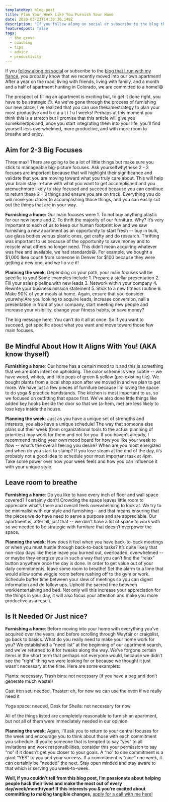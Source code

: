 ```yaml
---
templateKey: blog-post
title: Plan Your Week Like You Furnish Your Home
date: 2020-03-23T14:39:36.148Z
description: "If you follow along on social or subscribe to the blog that I run with my fiancé, you probably know that we recently moved into our own apartment!  After a year on the road, living with friends, living with family, and a month and a half of apartment hunting in Colorado, we are committed to a home! \U0001F604"
featuredpost: false
tags:
  - the grove
  - coaching
  - tips
  - advice
  - productivity
---
```

If you [follow along on social](https://www.instagram.com/sheilaanne.lifecoach/) or subscribe to the [blog that I run with my fiancé](https://www.sheandjim.com/), you probably know that we recently moved into our own apartment! After a year on the road, living with friends, living with family, and a month and a half of apartment hunting in Colorado, we are committed to a home!😄

The prospect of filling an apartment is exciting but, to get it done right, you have to be strategic 😏. As we’ve gone through the process of furnishing our new place, I’ve realized that you can use thesamestrategy to plan your most productive and b e a u t i f u l weeks! Perhaps at this moment you think this is a stretch but I promise that this article will give you somekillertips and, once you start integrating them into your life, you’ll find yourself less overwhelmed, more productive, and with more room to breathe and enjoy.

## Aim for 2-3 Big Focuses

Three max! There are going to be a lot of little things but make sure you stick to manageable big-picture focuses. Ask yourselfwhythese 2 - 3 focuses are important because that will highlight their significance and validate that you are moving toward what you truly care about. This will help your brain stay in-tune with what you want to get accomplished and you aremuchmore likely to stay focused and succeed because you can continue to return these 2 - 3 things and ensure you are on track. Everything you do will move you closer to accomplishing those things, and you can easily cut out the things that are in your way.

**Furnishing a home:** Our main focuses were 1. To not buy anything plastic for our new home and 2. To thrift the majority of our furniture. Why? It’s very important to each of us to keep our human footprint low and we saw furnishing a new apartment as an opportunity to start fresh -- buy in bulk, use glass bottles versus plastic ones, get crafty and do research. Thrifting was important to us because of the opportunity to save money and to recycle what others no longer need. This didn’t mean acquiring whatever was free and available, we had standards😆. For example, we bought a $1,000 Ikea couch from someone in Denver for $100 because they were getting a new one, and we l o v e it!

**Planning the week**: Depending on your path, your main focuses will be specific to you! Some examples include 1. Prepare a stellar presentation 2. Fill your sales pipeline with new leads 3. Network within your company 4. Rewrite your business mission statement 5. Stick to a new fitness routine 6. Make 90% of your meals at home. Again, ensure that you consider yourwhy!Are you looking to acquire leads, increase conversion, nail a presentation in front of your company, start meeting new people and increase your visibility, change your fitness habits, or save money?

The big message here: You can’t do it all at once. So if you want to succeed, get specific about what you want and move toward those few main focuses.

## Be Mindful About How It Aligns With You! (AKA know thyself)

**Furnishing a home**: Our home has a certain mood to it and this is something that we are both intent on upholding. The color scheme is very subtle -- we have wood, whites, and little pops of green & yellow (pre-existing tile). We bought plants from a local shop soon after we moved in and we plan to get more. We have just a few pieces of furniture because I’m loving the space to do yoga & practice handstands. The kitchen is most important to us, so we focused on outfitting that space first. We’ve also done little things like added key hooks beside the door so that we (a-hem, me) are less likely to lose keys inside the house.

**Planning the week**: Just as you have a unique set of strengths and interests, you also have a unique schedule! The way that someone else plans out their week (from organizational tools to the actual planning of priorities) may work for them and not for you. If you haven’t already, I recommend making your own mood board for how you like your week to flow -- what’s the overall feeling you desire? When are you most energized and when do you start to slump? If you lose steam at the end of the day, it’s probably not a good idea to schedule your most important task at 4pm. Take some power over how your week feels and how you can influence it with your unique style.



## Leave room to breathe

**Furnishing a home**: Do you like to have every inch of floor and wall space covered? I certainly don’t! Crowding the space leaves little room to appreciate what’s there and overall feels overwhelming to look at. We try to be minimalist with our style and furnishing-- and that means ensuring that the pieces we do have need to serve a purpose and are appreciable. Our apartment is, after all, just that -- we don’t have a lot of space to work with so we needed to be strategic with furniture that doesn’t overpower the space.

**Planning the week**: How does it feel when you have back-to-back meetings or when you must hustle through back-to-back tasks? It’s quite likely that non-stop days like these leave you burned out, overloaded, overwhelmed -- or maybe they energize you in such a way that you can’t find the “relax” button anywhere once the day is done. In order to get value out of your daily commitments, leave some room to breathe! Set the alarm to a time that would allow some wiggle room before rushing off to the gym or work. Schedule buffer time between your slew of meetings so you can digest information and do follow ups. Uphold the sacred time between work/entertaining and bed. Not only will this increase your appreciation for the things in your day, it will also focus your attention and make you more productive as a result.

## Is It Needed Or Just nice?

**Furnishing a home**: Before moving into your home with everything you’ve acquired over the years, and before scrolling through Wayfair or craigslist, go back to basics. What do you really need to make your home work for you? We established a “need list” at the beginning of our apartment search, and we’ve returned to it for tweaks along the way. We’ve forgone certain items in the short term that perhaps not everyone would, because we didn’t see the “right” thing we were looking for or because we thought it just wasn’t necessary at the time. Here are some examples:

Plants: necessary, Trash bins: not necessary (if you have a bag and don’t generate much waste!)

Cast iron set: needed, Toaster: eh, for now we can use the oven if we really need it

Yoga space: needed, Desk for Sheila: not necessary for now

All of the things listed are completely reasonable to furnish an apartment, but not all of them were immediately needed in our opinion.

**Planning the week**: Again, I’ll ask you to return to your central focuses for the week and encourage you to think about those with each commitment you schedule. If you’re someone that is tempted to say “yes” to all invitations and work responsibilities, consider this your permission to say “no” if it doesn’t get you closer to your goals. A “no” to one commitment is a giant “YES” to you and your success. If a commitment is “nice” one week, it can certainly be “needed” the next. Stay open minded and stay aware to that which is serving you week-to-week.

**Well, if you couldn’t tell from this blog post, I’m passionate about helping people hack their lives and make the most out of every day/week/month/year! If this interests you & you’re excited about committing to making tangible changes,** [apply for a call with me here!](https://square.site/book/T2G1BPTFKKDBJ/sheila-anne)